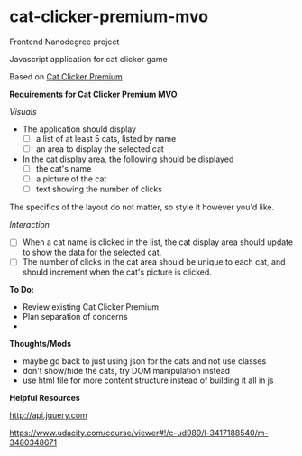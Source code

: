 # cat-clicker-premium-mvo

Frontend Nanodegree project

Javascript application for cat clicker game

Based on [Cat Clicker Premium](https://github.com/cajoue/cat-clicker-premium) 

**Requirements for Cat Clicker Premium MVO**

_Visuals_

* The application should display
    - [ ] a list of at least 5 cats, listed by name
    - [ ] an area to display the selected cat
* In the cat display area, the following should be displayed
    - [ ] the cat's name
    - [ ] a picture of the cat
    - [ ] text showing the number of clicks

The specifics of the layout do not matter, so style it however you'd like.

_Interaction_

* [ ] When a cat name is clicked in the list, the cat display area should update to show the data for the selected cat.
* [ ] The number of clicks in the cat area should be unique to each cat, and should increment when the cat's picture is clicked.

**To Do:**
* Review existing Cat Clicker Premium
* Plan separation of concerns
* 

**Thoughts/Mods**
* maybe go back to just using json for the cats and not use classes
* don't show/hide the cats, try DOM manipulation instead
* use html file for more content structure instead of building it all in js 

**Helpful Resources**

http://api.jquery.com

https://www.udacity.com/course/viewer#!/c-ud989/l-3417188540/m-3480348671



